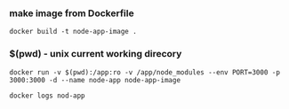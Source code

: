 ### make image from Dockerfile

`docker build -t node-app-image .`

### $(pwd) - unix current working direcory

`docker run -v $(pwd):/app:ro -v /app/node_modules --env PORT=3000 -p 3000:3000 -d --name node-app node-app-image`

`docker logs nod-app`
